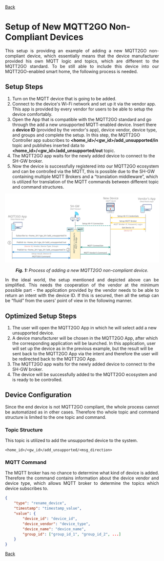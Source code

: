 [Back](./index.md#add-devices)
# Setup of New MQTT2GO Non-Compliant Devices
<p align="justify">
This setup is providing an example of adding a new MQTT2GO non-compliant device, which essentially means that the device manufacturer provided his own MQTT logic and topics, which are different to the MQTT2GO standard. To be still able to include this device into our MQTT2GO-enabled smart home, the following process is needed.
</p>

## Setup Steps
1. Turn on the MQTT device that is going to be added.
2. Connect to the device's Wi-Fi network and set up it via the vendor app. This app is provided by every vendor for users to be able to setup the device comfortably.
3. Open the App that is compatible with the MQTT2GO standard and go through the add a new unsupported MQTT-enabled device. Insert there a __device ID__ (provided by the vendor's app), device vendor, device type, and groups and complete the setup. In this step, the MQTT2GO Controller app subscribes to __\<home_id\>/\<gw_id\>/add_unsupported/in__ topic and publishes inserted data to __\<home_id\>/\<gw_id\>/add_unsupported/out__ topic.
4. The MQTT2GO app waits for the newly added device to connect to the SH-GW broker.
5. Now the device is successfully registered into our MQTT2GO ecosystem and can be controlled via the MQTT, this is possible due to the SH-GW containing multiple MQTT Brokers and a “translation middleware”, which is utilized for translation of the MQTT commands between different topic and command structures.

<p align="center" >
	<img src="mqtt_setup_not_compatible.svg" alt="Proccess of adding a new MQTT2GO non-compliant device">
</p>
<p align="center" >
	<a name="add-devices-fig"></a><em><strong>Fig. 1:</strong> Process of adding a new MQTT2GO non-compliant device.</em>
</p>

<p align="justify">
In the ideal world, the setup mentioned and depicted above can be simplified. This needs the cooperation of the vendor at the minimum possible part - the application provided by the vendor needs to be able to return an intent with the device ID. If this is secured, then all the setup can be “fluid” from the users' point of view in the following manner.
</p>

## Optimized Setup Steps
1. The user will open the MQTT2GO App in which he will select add a new unsupported device.
2. A device manufacturer will be chosen in the MQTT2GO App, after which the corresponding application will be launched. In this application, user will set up the device as in the previous example, but the result will be sent back to the MQTT2GO App via the intent and therefore the user will be redirected back to the MQTT2GO App.
3. The MQTT2GO app waits for the newly added device to connect to the SH-GW broker.
4. The device will be successfully added to the MQTT2GO ecosystem and is ready to be controlled.


## Device Configuration
<p align="justify">
Since the end device is not MQTT2GO compliant, the whole process cannot be automatized as in other cases. Therefore tho whole topic and command structure is limited to the one topic and command.
</p>

### Topic Structure
<p align="justify">
This topic is utilized to add the unsupported device to the system.
</p>

```
<home_id>/<gw_id>/add_unsupported/<msg_direction>
```

### MQTT Command
<p align="justify">
The MQTT broker has no chance to determine what kind of device is added. Therefore the command contains information about the device vendor and device type, which allows MQTT broker to determine the topics which device subscribes to.
</p>

```json
{
	"type": "rename_device",
	"timestamp": "timestamp_value",
	"value": {
		"device_id": "device_id",
		"device_vendor": "device_type",
		"device_name": "device_name",
		"group_id": ["group_id_1", "group_id_2", ...]
	}
}
```

[Back](./index.md#add-devices)
